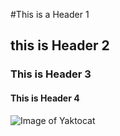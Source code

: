 #This is a Header 1

## this is Header 2

### This is Header 3

#### This is Header 4

![Image of Yaktocat](https://octodex.github.com/images/yaktocat.png)
